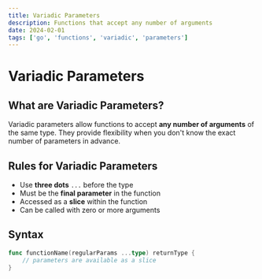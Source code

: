 ```yaml
---
title: Variadic Parameters
description: Functions that accept any number of arguments
date: 2024-02-01
tags: ['go', 'functions', 'variadic', 'parameters']
---
```


# Variadic Parameters

## What are Variadic Parameters?

Variadic parameters allow functions to accept **any number of arguments** of the same type. They provide flexibility when you don't know the exact number of parameters in advance.

## Rules for Variadic Parameters

- Use **three dots** `...` before the type
- Must be the **final parameter** in the function
- Accessed as a **slice** within the function
- Can be called with zero or more arguments

## Syntax

```go
func functionName(regularParams ...type) returnType {
    // parameters are available as a slice
}
```

